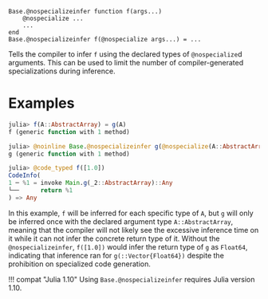 ```
Base.@nospecializeinfer function f(args...)
    @nospecialize ...
    ...
end
Base.@nospecializeinfer f(@nospecialize args...) = ...
```

Tells the compiler to infer `f` using the declared types of `@nospecialize`d arguments. This can be used to limit the number of compiler-generated specializations during inference.

# Examples

```julia
julia> f(A::AbstractArray) = g(A)
f (generic function with 1 method)

julia> @noinline Base.@nospecializeinfer g(@nospecialize(A::AbstractArray)) = A[1]
g (generic function with 1 method)

julia> @code_typed f([1.0])
CodeInfo(
1 ─ %1 = invoke Main.g(_2::AbstractArray)::Any
└──      return %1
) => Any
```

In this example, `f` will be inferred for each specific type of `A`, but `g` will only be inferred once with the declared argument type `A::AbstractArray`, meaning that the compiler will not likely see the excessive inference time on it while it can not infer the concrete return type of it. Without the `@nospecializeinfer`, `f([1.0])` would infer the return type of `g` as `Float64`, indicating that inference ran for `g(::Vector{Float64})` despite the prohibition on specialized code generation.

!!! compat "Julia 1.10"
    Using `Base.@nospecializeinfer` requires Julia version 1.10.

